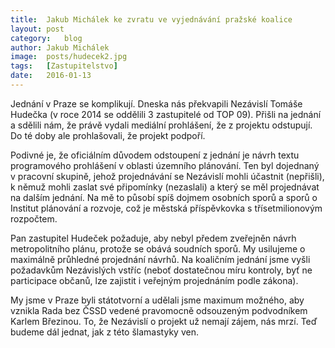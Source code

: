 ```yaml
---
title:	Jakub Michálek ke zvratu ve vyjednávání pražské koalice
layout:	post
category:	blog
author:	Jakub Michálek
image:	posts/hudecek2.jpg
tags:	[Zastupitelstvo]
date:	2016-01-13
---
```


Jednání v Praze se komplikují. Dneska nás překvapili Nezávislí Tomáše Hudečka (v roce 2014 se oddělili 3 zastupitelé od TOP 09). Přišli na jednání a sdělili nám, že právě vydali mediální prohlášení, že z projektu odstupují. Do té doby ale prohlašovali, že projekt podpoří.

Podivné je, že oficiálním důvodem odstoupení z jednání je návrh textu programového prohlášení v oblasti územního plánování. Ten byl dojednaný v pracovní skupině, jehož projednávání se Nezávislí mohli účastnit (nepřišli), k němuž mohli zaslat své připomínky (nezaslali) a který se měl projednávat na dalším jednání. Na mě to působí spíš dojmem osobních sporů a sporů o Institut plánování a rozvoje, což je městská příspěvkovka s třísetmilionovým rozpočtem.

Pan zastupitel Hudeček požaduje, aby nebyl předem zveřejněn návrh metropolitního plánu, protože se obává soudních sporů. My usilujeme o maximálně průhledné projednání návrhů. Na koaličním jednání jsme vyšli požadavkům Nezávislých vstříc (neboť dostatečnou míru kontroly, byť ne participace občanů, lze zajistit i veřejným projednáním podle zákona).

My jsme v Praze byli státotvorní a udělali jsme maximum možného, aby vznikla Rada bez ČSSD vedené pravomocně odsouzeným podvodníkem Karlem Březinou. To, že Nezávislí o projekt už nemají zájem, nás mrzí. Teď budeme dál jednat, jak z této šlamastyky ven.


